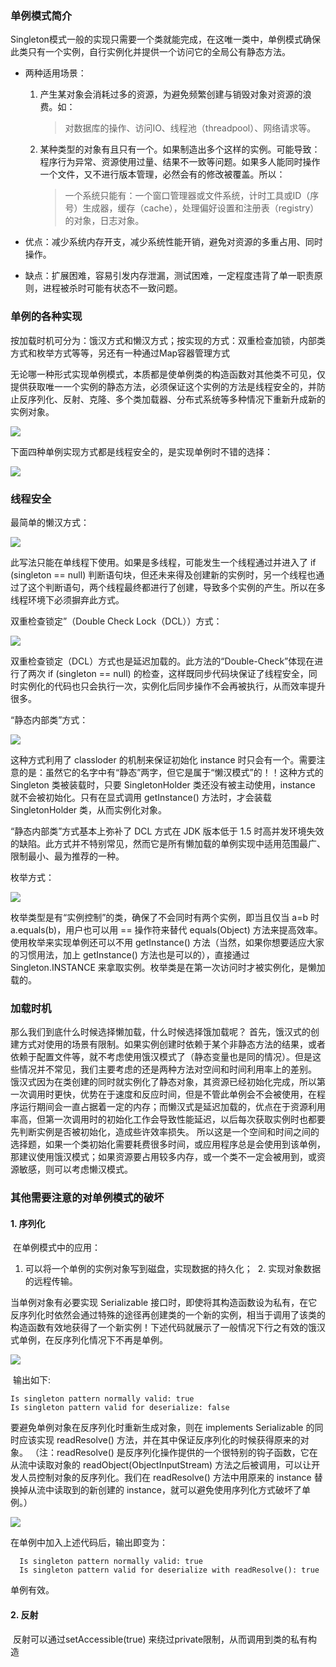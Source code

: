 
### 单例模式简介
Singleton模式一般的实现只需要一个类就能完成，在这唯一类中，单例模式确保此类只有一个实例，自行实例化并提供一个访问它的全局公有静态方法。

- 两种适用场景：

  1. 产生某对象会消耗过多的资源，为避免频繁创建与销毁对象对资源的浪费。如：
  
      >对数据库的操作、访问IO、线程池（threadpool）、网络请求等。
    
  2. 某种类型的对象有且只有一个。如果制造出多个这样的实例。可能导致：程序行为异常、资源使用过量、结果不一致等问题。如果多人能同时操作一个文件，又不进行版本管理，必然会有的修改被覆盖。所以：
  
      >一个系统只能有：一个窗口管理器或文件系统，计时工具或ID（序号）生成器，缓存（cache），处理偏好设置和注册表（registry）的对象，日志对象。
      
      
- 优点：减少系统内存开支，减少系统性能开销，避免对资源的多重占用、同时操作。
- 缺点：扩展困难，容易引发内存泄漏，测试困难，一定程度违背了单一职责原则，进程被杀时可能有状态不一致问题。


### 单例的各种实现

  按加载时机可分为：饿汉方式和懒汉方式；按实现的方式：双重检查加锁，内部类方式和枚举方式等等，另还有一种通过Map容器管理方式
  
  
  无论哪一种形式实现单例模式，本质都是使单例类的构造函数对其他类不可见，仅提供获取唯一一个实例的静态方法，必须保证这个实例的方法是线程安全的，并防止反序列化、反射、克隆、多个类加载器、分布式系统等多种情况下重新升成新的实例对象。
  
  ![](https://pic4.zhimg.com/v2-b04c81ebff931b81ec80d1894a2856b3_b.png)
  
  下面四种单例实现方式都是线程安全的，是实现单例时不错的选择：
  
  ![](https://pic1.zhimg.com/v2-92a90c4a221eea15469a9d02297ad544_b.jpg)
  
  
  ### 线程安全

   最简单的懒汉方式：
    
  ![](https://pic3.zhimg.com/v2-0adb474e4485a07da134b154dae5814a_b.png)
  
   此写法只能在单线程下使用。如果是多线程，可能发生一个线程通过并进入了 if (singleton == null) 判断语句块，但还未来得及创建新的实例时，另一个线程也通过了这个判断语句，两个线程最终都进行了创建，导致多个实例的产生。所以在多线程环境下必须摒弃此方式。
   
   双重检查锁定”（Double Check Lock（DCL））方式：
   
  ![](https://pic4.zhimg.com/v2-b32de456954f1b96ce7efe91a19b947f_b.png)
  
  双重检查锁定（DCL）方式也是延迟加载的。此方法的“Double-Check”体现在进行了两次 if (singleton == null) 的检查，这样既同步代码块保证了线程安全，同时实例化的代码也只会执行一次，实例化后同步操作不会再被执行，从而效率提升很多。
  
  
  
  “静态内部类”方式：
  
  ![](https://pic3.zhimg.com/v2-405dd38000c4fa31d46ebfbed6fc5672_b.png)
  
  这种方式利用了 classloder 的机制来保证初始化 instance 时只会有一个。需要注意的是：虽然它的名字中有“静态”两字，但它是属于“懒汉模式”的！！这种方式的 Singleton 类被装载时，只要 SingletonHolder 类还没有被主动使用，instance 就不会被初始化。只有在显式调用 getInstance() 方法时，才会装载 SingletonHolder 类，从而实例化对象。
  
  
  “静态内部类”方式基本上弥补了 DCL 方式在 JDK 版本低于 1.5 时高并发环境失效的缺陷。此方式并不特别常见，然而它是所有懒加载的单例实现中适用范围最广、限制最小、最为推荐的一种。
  
  枚举方式：
  
![](https://pic1.zhimg.com/v2-bdee77e646f24dd1c081105fb18b5010_b.png)
  
  枚举类型是有“实例控制”的类，确保了不会同时有两个实例，即当且仅当 a=b 时 a.equals(b)，用户也可以用 == 操作符来替代 equals(Object) 方法来提高效率。使用枚举来实现单例还可以不用 getInstance() 方法（当然，如果你想要适应大家的习惯用法，加上 getInstance() 方法也是可以的），直接通过 Singleton.INSTANCE 来拿取实例。枚举类是在第一次访问时才被实例化，是懒加载的。
  
  
### 加载时机  


  那么我们到底什么时候选择懒加载，什么时候选择饿加载呢？
    首先，饿汉式的创建方式对使用的场景有限制。如果实例创建时依赖于某个非静态方法的结果，或者依赖于配置文件等，就不考虑使用饿汉模式了（静态变量也是同的情况）。但是这些情况并不常见，我们主要考虑的还是两种方法对空间和时间利用率上的差别。
    饿汉式因为在类创建的同时就实例化了静态对象，其资源已经初始化完成，所以第一次调用时更快，优势在于速度和反应时间，但是不管此单例会不会被使用，在程序运行期间会一直占据着一定的内存；而懒汉式是延迟加载的，优点在于资源利用率高，但第一次调用时的初始化工作会导致性能延迟，以后每次获取实例时也都要先判断实例是否被初始化，造成些许效率损失。
    所以这是一个空间和时间之间的选择题，如果一个类初始化需要耗费很多时间，或应用程序总是会使用到该单例，那建议使用饿汉模式；如果资源要占用较多内存，或一个类不一定会被用到，或资源敏感，则可以考虑懒汉模式。

### 其他需要注意的对单例模式的破坏
 
 
 #### 1. 序列化
 
  在单例模式中的应用：
  
  1. 可以将一个单例的实例对象写到磁盘，实现数据的持久化；
  2. 实现对象数据的远程传输。
  
  当单例对象有必要实现 Serializable 接口时，即使将其构造函数设为私有，在它反序列化时依然会通过特殊的途径再创建类的一个新的实例，相当于调用了该类的构造函数有效地获得了一个新实例！下述代码就展示了一般情况下行之有效的饿汉式单例，在反序列化情况下不再是单例。
  
  ![](https://pic3.zhimg.com/v2-962f04b555fbf28f9d6670642aaee316_b.png)
  
  
  输出如下:
  
  ```
  Is singleton pattern normally valid: true
  Is singleton pattern valid for deserialize: false
  ```
 
  要避免单例对象在反序列化时重新生成对象，则在 implements Serializable 的同时应该实现 readResolve() 方法，并在其中保证反序列化的时候获得原来的对象。
  （注：readResolve() 是反序列化操作提供的一个很特别的钩子函数，它在从流中读取对象的 readObject(ObjectInputStream) 方法之后被调用，可以让开发人员控制对象的反序列化。我们在 readResolve() 方法中用原来的 instance 替换掉从流中读取到的新创建的 instance，就可以避免使用序列化方式破坏了单例。）
 
![](https://pic1.zhimg.com/v2-3a37dbaac59c2f38b863b5ff6243c690_b.png)

在单例中加入上述代码后，输出即变为：
```
  Is singleton pattern normally valid: true
  Is singleton pattern valid for deserialize with readResolve(): true
```
单例有效。


#### 2. 反射

  反射可以通过setAccessible(true) 来绕过private限制，从而调用到类的私有构造
